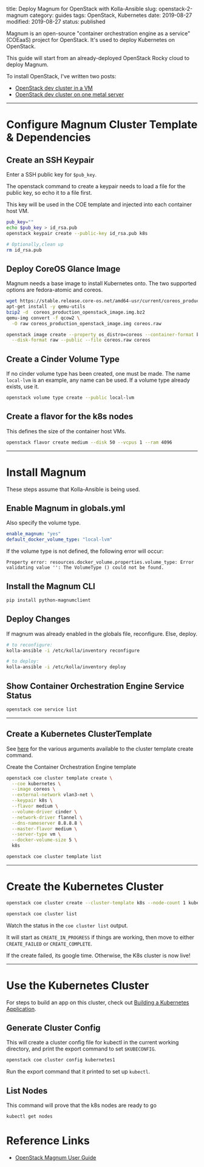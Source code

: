 title: Deploy Magnum for OpenStack with Kolla-Ansible
slug: openstack-2-magnum
category: guides
tags: OpenStack, Kubernetes
date: 2019-08-27
modified: 2019-08-27
status: published


Magnum is an open-source "container orchestration engine as a service"
(COEaaS) project for OpenStack. It's used to deploy Kubernetes on OpenStack.

This guide will start from an already-deployed OpenStack Rocky cloud to deploy
Magnum.


To install OpenStack, I've written two posts:

- [OpenStack dev cluster in a VM](/openstack-1-vm-ka-aio.html)
- [OpenStack dev cluster on one metal server](/openstack-3-metal-ka-aio.html)


---


# Configure Magnum Cluster Template & Dependencies

## Create an SSH Keypair

Enter a SSH public key for `$pub_key`.

The openstack command to create a keypair needs to load a file for the
public key, so echo it to a file first.

This key will be used in the COE template and injected into each container
host VM.

```bash
pub_key=""
echo $pub_key > id_rsa.pub
openstack keypair create --public-key id_rsa.pub k8s

# Optionally,clean up
rm id_rsa.pub
```

## Deploy CoreOS Glance Image

Magnum needs a base image to install Kubernetes onto.
The two supported options are fedora-atomic and coreos.

```bash
wget https://stable.release.core-os.net/amd64-usr/current/coreos_production_openstack_image.img.bz2
apt-get install -y qemu-utils
bzip2 -d  coreos_production_openstack_image.img.bz2
qemu-img convert -f qcow2 \
  -O raw coreos_production_openstack_image.img coreos.raw

openstack image create --property os_distro=coreos --container-format bare \
  --disk-format raw --public --file coreos.raw coreos
```

## Create a Cinder Volume Type

If no cinder volume type has been created, one must be made.
The name `local-lvm` is an example, any name can be used.
If a volume type already exists, use it.

```bash
openstack volume type create --public local-lvm
```

## Create a flavor for the k8s nodes

This defines the size of the container host VMs.

```bash
openstack flavor create medium --disk 50 --vcpus 1 --ram 4096
```

---


# Install Magnum
These steps assume that Kolla-Ansible is being used.

## Enable Magnum in globals.yml

Also specify the volume type.

```yaml
enable_magnum: "yes"
default_docker_volume_type: "local-lvm"
```

If the volume type is not defined, the following error will occur:
```text
Property error: resources.docker_volume.properties.volume_type: Error validating value '': The VolumeType () could not be found.
```

## Install the Magnum CLI
```bash
pip install python-magnumclient
```

## Deploy Changes
If magnum was already enabled in the globals file, reconfigure. Else, deploy.

```bash
# to reconfigure:
kolla-ansible -i /etc/kolla/inventory reconfigure

# to deploy:
kolla-ansible -i /etc/kolla/inventory deploy
```

## Show Container Orchestration Engine Service Status
```bash
openstack coe service list
```


---



## Create a Kubernetes ClusterTemplate
See [here](https://docs.openstack.org/magnum/latest/user/#overview) for the
various arguments available to the cluster template create command.

Create the Container Orchestration Engine template

```bash
openstack coe cluster template create \
  --coe kubernetes \
  --image coreos \
  --external-network vlan3-net \
  --keypair k8s \
  --flavor medium \
  --volume-driver cinder \
  --network-driver flannel \
  --dns-nameserver 8.8.8.8 \
  --master-flavor medium \
  --server-type vm \
  --docker-volume-size 5 \
  k8s

openstack coe cluster template list
```

---


# Create the Kubernetes Cluster

```bash
openstack coe cluster create --cluster-template k8s --node-count 1 kubernetes1

openstack coe cluster list
```

Watch the status in the `coe cluster list` output.

It will start as `CREATE_IN_PROGRESS` if things are working, then move to
either `CREATE_FAILED` or `CREATE_COMPLETE`.

If the create failed, its google time. Otherwise, the K8s cluster is now live!



---


# Use the Kubernetes Cluster
For steps to build an app on this cluster, check out
[Building a Kubernetes Application](/getting-started-kubernetes.html).

## Generate Cluster Config
This will create a cluster config file for kubectl in the current working
directory, and print the export command to set `$KUBECONFIG`.
```bash
openstack coe cluster config kubernetes1
```

Run the export command that it printed to set up `kubectl`.

## List Nodes
This command will prove that the k8s nodes are ready to go
```bash
kubectl get nodes
```


# Reference Links
- [OpenStack Magnum User Guide](https://docs.openstack.org/magnum/latest/user/)
